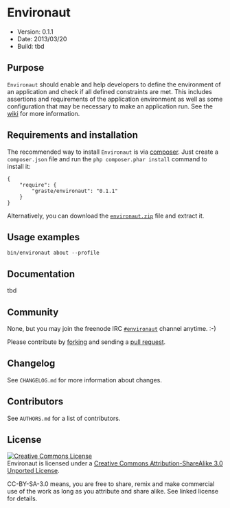 # Environaut

* Version: 0.1.1
* Date: 2013/03/20
* Build: tbd

## Purpose

`Environaut` should enable and help developers to define the environment of an application and check if all defined constraints are met. This includes assertions and requirements of the application environment as well as some configuration that may be necessary to make an application run. See the [wiki](https://github.com/graste/environaut/wiki) for more information.

## Requirements and installation

The recommended way to install `Environaut` is via [composer](http://getcomposer.org). Just create a `composer.json` file and run the `php composer.phar install` command to install it:

    {
        "require": {
            "graste/environaut": "0.1.1"
        }
    }

Alternatively, you can download the [`environaut.zip`][1] file and extract it.

## Usage examples

    bin/environaut about --profile

## Documentation

tbd

## Community

None, but you may join the freenode IRC [`#environaut`](irc://irc.freenode.org/environaut) channel anytime. :-)

Please contribute by [forking](http://help.github.com/forking/) and sending a [pull request](http://help.github.com/pull-requests/).

## Changelog

See `CHANGELOG.md` for more information about changes.

## Contributors

See `AUTHORS.md` for a list of contributors.

## License

<a rel="license" href="http://creativecommons.org/licenses/by-sa/3.0/deed.en_US"><img alt="Creative Commons License" style="border-width:0" src="http://i.creativecommons.org/l/by-sa/3.0/88x31.png" /></a><br /><span xmlns:dct="http://purl.org/dc/terms/" property="dct:title">Environaut</span> is licensed under a <a rel="license" href="http://creativecommons.org/licenses/by-sa/3.0/deed.en_US">Creative Commons Attribution-ShareAlike 3.0 Unported License</a>.

CC-BY-SA-3.0 means, you are free to share, remix and make commercial use of the work as long as you attribute and share alike. See linked license for details.

[1]: https://github.com/graste/environaut/archive/0.1.1.zip

